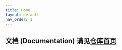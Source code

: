 ```yaml
---
title: Home
layout: default
nav_order: 1
---
```

## 文档 (Documentation) 请见[仓库首页](https://github.com/codefuse-ai/CodeFuse-Query)
